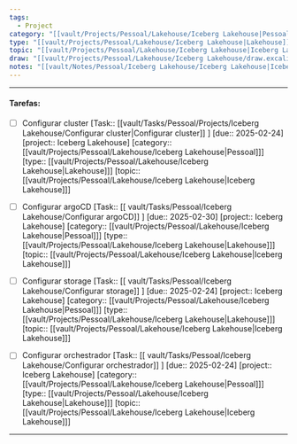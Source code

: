```yaml
---
tags:
  - Project
category: "[[vault/Projects/Pessoal/Lakehouse/Iceberg Lakehouse|Pessoal]]"
type: "[[vault/Projects/Pessoal/Lakehouse/Iceberg Lakehouse|Lakehouse]]"
topic: "[[vault/Projects/Pessoal/Lakehouse/Iceberg Lakehouse|Iceberg Lakehouse]]"
draw: "[[vault/Projects/Pessoal/Lakehouse/Iceberg Lakehouse/draw.excalidraw|draw.excalidraw]]"
notes: "[[vault/Notes/Pessoal/Iceberg Lakehouse/Iceberg Lakehouse|Iceberg Lakehouse]]"
---
```


---

#### Tarefas: 
 -  [ ] Configurar cluster
	[Task:: [[vault/Tasks/Pessoal/Projects/Iceberg Lakehouse/Configurar cluster|Configurar cluster]] ]
	[due:: 2025-02-24]
	[project:: Iceberg Lakehouse]
	[category:: [[vault/Projects/Pessoal/Lakehouse/Iceberg Lakehouse|Pessoal]]]
	[type:: [[vault/Projects/Pessoal/Lakehouse/Iceberg Lakehouse|Lakehouse]]]
	[topic:: [[vault/Projects/Pessoal/Lakehouse/Iceberg Lakehouse|Iceberg Lakehouse]]]
	

 -  [ ] Configurar argoCD
	[Task:: [[ vault/Tasks/Pessoal/Iceberg Lakehouse/Configurar argoCD]] ]
	[due:: 2025-02-30]
	[project:: Iceberg Lakehouse]
	[category:: [[vault/Projects/Pessoal/Lakehouse/Iceberg Lakehouse|Pessoal]]]
	[type:: [[vault/Projects/Pessoal/Lakehouse/Iceberg Lakehouse|Lakehouse]]]
	[topic:: [[vault/Projects/Pessoal/Lakehouse/Iceberg Lakehouse|Iceberg Lakehouse]]]

 -  [ ] Configurar storage
	[Task:: [[ vault/Tasks/Pessoal/Iceberg Lakehouse/Configurar storage]] ]
	[due:: 2025-02-24]
	[project:: Iceberg Lakehouse]
	[category:: [[vault/Projects/Pessoal/Lakehouse/Iceberg Lakehouse|Pessoal]]]
	[type:: [[vault/Projects/Pessoal/Lakehouse/Iceberg Lakehouse|Lakehouse]]]
	[topic:: [[vault/Projects/Pessoal/Lakehouse/Iceberg Lakehouse|Iceberg Lakehouse]]]

 -  [ ] Configurar orchestrador
	[Task:: [[ vault/Tasks/Pessoal/Iceberg Lakehouse/Configurar orchestrador]] ]
	[due:: 2025-02-24]
	[project:: Iceberg Lakehouse]
	[category:: [[vault/Projects/Pessoal/Lakehouse/Iceberg Lakehouse|Pessoal]]]
	[type:: [[vault/Projects/Pessoal/Lakehouse/Iceberg Lakehouse|Lakehouse]]]
	[topic:: [[vault/Projects/Pessoal/Lakehouse/Iceberg Lakehouse|Iceberg Lakehouse]]]


---



